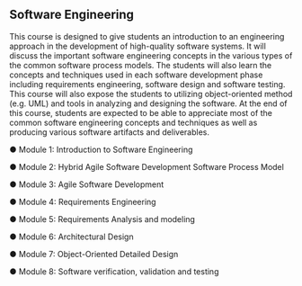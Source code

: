 Software Engineering
-----------------------------------------------------------------------------------------------------------------------------------------------------------------------------------------------------------------------
This course is designed to give students an introduction to an engineering approach in the
development of high-quality software systems. It will discuss the important software engineering
concepts in the various types of the common software process models. The students will also
learn the concepts and techniques used in each software development phase including
requirements engineering, software design and software testing. This course will also expose the
students to utilizing object-oriented method (e.g. UML) and tools in analyzing and designing the
software. At the end of this course, students are expected to be able to appreciate most of the
common software engineering concepts and techniques as well as producing various software
artifacts and deliverables.


● Module 1: Introduction to Software Engineering

● Module 2: Hybrid Agile Software Development Software Process Model

● Module 3: Agile Software Development

● Module 4: Requirements Engineering

● Module 5: Requirements Analysis and modeling

● Module 6: Architectural Design

● Module 7: Object-Oriented Detailed Design

● Module 8: Software verification, validation and testing
